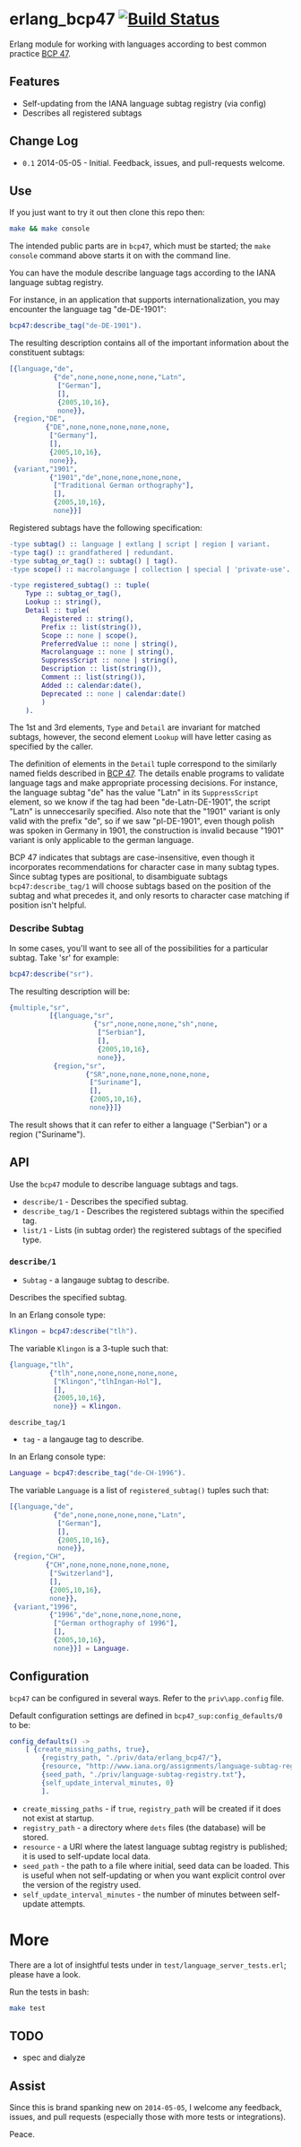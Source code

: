 erlang_bcp47  [![Build Status](https://travis-ci.org/flitbit/erlang_bcp47.png)](http://travis-ci.org/flitbit/erlang_bcp47)
======

Erlang module for working with languages according to best common practice [BCP 47](http://www.rfc-editor.org/rfc/bcp/bcp47.txt).

## Features

* Self-updating from the IANA language subtag registry (via config)
* Describes all registered subtags

## Change Log

*   `0.1` 2014-05-05 - Initial. Feedback, issues, and pull-requests welcome.

## Use

If you just want to try it out then clone this repo then:

```bash
make && make console
```

The intended public parts are in `bcp47`, which must be started; the `make console` command above starts it on with the command line.

You can have the module describe language tags according to the IANA language subtag registry.

For instance, in an application that supports internationalization, you may encounter the language tag "de-DE-1901":

```erlang
bcp47:describe_tag("de-DE-1901").
```

The resulting description contains all of the important information about the constituent subtags:

```erlang
[{language,"de",
           {"de",none,none,none,none,"Latn",
            ["German"],
            [],
            {2005,10,16},
            none}},
 {region,"DE",
         {"DE",none,none,none,none,none,
          ["Germany"],
          [],
          {2005,10,16},
          none}},
 {variant,"1901",
          {"1901","de",none,none,none,none,
           ["Traditional German orthography"],
           [],
           {2005,10,16},
           none}}]
```

Registered subtags have the following specification:

```erlang
-type subtag() :: language | extlang | script | region | variant.
-type tag() :: grandfathered | redundant.
-type subtag_or_tag() :: subtag() | tag().
-type scope() :: macrolanguage | collection | special | 'private-use'.

-type registered_subtag() :: tuple(
	Type :: subtag_or_tag(),
	Lookup :: string(),
	Detail :: tuple(
		Registered :: string(),
		Prefix :: list(string()),
		Scope :: none | scope(),
		PreferredValue :: none | string(),
		Macrolanguage :: none | string(),
		SuppressScript :: none | string(),
		Description :: list(string()),
		Comment :: list(string()),
		Added :: calendar:date(),
		Deprecated :: none | calendar:date()
		)
	).
```

The 1st and 3rd elements, `Type` and `Detail` are invariant for matched subtags, however, the second element `Lookup` will have letter casing as specified by the caller.

The definition of elements in the `Detail` tuple correspond to the similarly named fields described in [BCP 47](http://www.rfc-editor.org/rfc/bcp/bcp47.txt). The details enable programs to validate language tags and make appropriate processing decisions. For instance, the language subtag "de" has the value "Latn" in its `SuppressScript` element, so we know if the tag had been "de-Latn-DE-1901", the script "Latn" is unneccesarily specified. Also note that the "1901" variant is only valid with the prefix "de", so if we saw "pl-DE-1901", even though polish was spoken in Germany in 1901, the construction is invalid because "1901" variant is only applicable to the german language.

BCP 47 indicates that subtags are case-insensitive, even though it incorporates recommendations for character case in many subtag types. Since subtag types are positional, to disambiguate subtags `bcp47:describe_tag/1` will choose subtags based on the position of the subtag and what precedes it, and only resorts to character case matching if position isn't helpful.

### Describe Subtag

In some cases, you'll want to see all of the possibilities for a particular subtag. Take 'sr' for example:

```erlang
bcp47:describe("sr").
```

The resulting description will be:

```erlang
{multiple,"sr",
          [{language,"sr",
                     {"sr",none,none,none,"sh",none,
                      ["Serbian"],
                      [],
                      {2005,10,16},
                      none}},
           {region,"sr",
                   {"SR",none,none,none,none,none,
                    ["Suriname"],
                    [],
                    {2005,10,16},
                    none}}]}
```

The result shows that it can refer to either a language ("Serbian") or a region ("Suriname").

## API

Use the `bcp47` module to describe language subtags and tags.

+ `describe/1` - Describes the specified subtag.
+ `describe_tag/1` - Describes the registered subtags within the specified tag.
+ `list/1` - Lists (in subtag order) the registered subtags of the specified type.

### `describe/1`
+ `Subtag` - a langauge subtag to describe.

Describes the specified subtag.


In an Erlang console type:

```erlang
Klingon = bcp47:describe("tlh").
```

The variable `Klingon` is a 3-tuple such that:

```erlang
{language,"tlh",
          {"tlh",none,none,none,none,none,
           ["Klingon","tlhIngan-Hol"],
           [],
           {2005,10,16},
           none}} = Klingon.
```


`describe_tag/1`
+ `tag` - a langauge tag to describe.

In an Erlang console type:

```erlang
Language = bcp47:describe_tag("de-CH-1996").
```

The variable `Language` is a list of `registered_subtag()` tuples such that:
```erlang
[{language,"de",
           {"de",none,none,none,none,"Latn",
            ["German"],
            [],
            {2005,10,16},
            none}},
 {region,"CH",
         {"CH",none,none,none,none,none,
          ["Switzerland"],
          [],
          {2005,10,16},
          none}},
 {variant,"1996",
          {"1996","de",none,none,none,none,
           ["German orthography of 1996"],
           [],
           {2005,10,16},
           none}}] = Language.
```

## Configuration

`bcp47` can be configured in several ways. Refer to the `priv\app.config` file.

Default configuration settings are defined in `bcp47_sup:config_defaults/0` to be:

```erlang
config_defaults() ->
	[ {create_missing_paths, true},
		{registry_path, "./priv/data/erlang_bcp47/"},
		{resource, "http://www.iana.org/assignments/language-subtag-registry/language-subtag-registry"},
		{seed_path, "./priv/language-subtag-registry.txt"},
		{self_update_interval_minutes, 0}
		].
```

+ `create_missing_paths` - if `true`, `registry_path` will be created if it does not exist at startup.
+ `registry_path` - a directory where `dets` files (the database) will be stored.
+ `resource` - a URI where the latest language subtag registry is published; it is used to self-update local data.
+ `seed_path` - the path to a file where initial, seed data can be loaded. This is useful when not self-updating or when you want explicit control over the version of the registry used.
+ `self_update_interval_minutes` - the number of minutes between self-update attempts.

# More

There are a lot of insightful tests under in `test/language_server_tests.erl`; please have a look.

Run the tests in bash:

```bash
make test
```

## TODO

+ spec and dialyze

## Assist

Since this is brand spanking new on `2014-05-05`, I welcome any feedback, issues, and pull requests (especially those with more tests or integrations).

Peace.